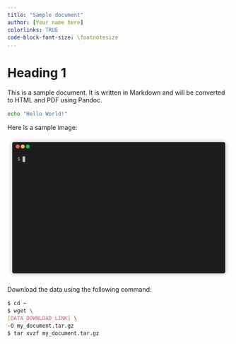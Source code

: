 ```yaml
---
title: "Sample document"
author: [Your name here]
colorlinks: TRUE
code-block-font-size: \footnotesize
...
```


# Heading 1

This is a sample document. It is written in Markdown and will be converted to HTML and PDF using Pandoc.

```bash
echo "Hello World!"
```

Here is a sample image:

![This is a sample image](another_document_includes/animation.gif)

Download the data using the following command:

```bash
$ cd ~
$ wget \
[DATA_DOWNLOAD_LINK] \
-O my_document.tar.gz
$ tar xvzf my_document.tar.gz
```
